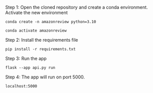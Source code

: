 

Step 1: Open the cloned repository and create a conda environment. Activate the new environment
```
conda create -n amazonreview python=3.10
```
```
conda activate amazonreview
```

Step 2: Install the requirements file
```
pip install -r requirements.txt
```

Step 3: Run the app
```
flask --app api.py run
```

Step 4: The app will run on port 5000. 
```
localhost:5000
```
